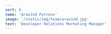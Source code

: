 ```yaml
---
sort: 6
name: 'Aravind Putrevu'
image: '/static/img/team/aravind.jpg'
text: 'Developer Relations Marketing Manager'
---
```

